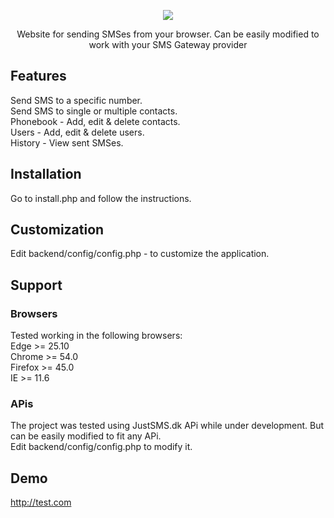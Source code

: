 <p align="center"><img src="http://skovdev.net/public_share/kY6kZx.jpg"></p>

<p align="center">Website for sending SMSes from your browser. Can be easily modified to work with your SMS Gateway provider</p>

## Features
Send SMS to a specific number.<br>
Send SMS to single or multiple contacts.<br>
Phonebook - Add, edit & delete contacts.<br>
Users - Add, edit & delete users.<br>
History - View sent SMSes.<br>

## Installation
Go to install.php and follow the instructions.<br>

## Customization
Edit backend/config/config.php - to customize the application.

## Support
### Browsers
Tested working in the following browsers:<br>
Edge >= 25.10<br>
Chrome >= 54.0<br>
Firefox >= 45.0<br>
IE >= 11.6<br>

### APis
The project was tested using JustSMS.dk APi while under development. But can be easily modified to fit any APi.<br>
Edit backend/config/config.php to modify it.

## Demo
http://test.com
